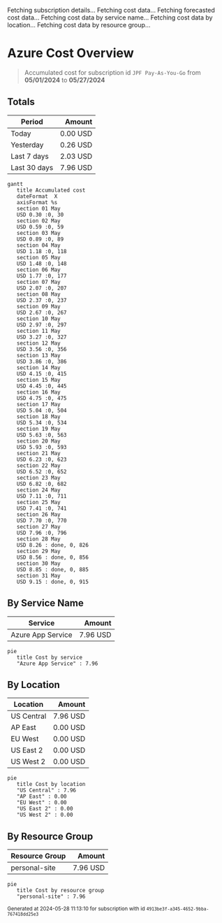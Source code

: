 Fetching subscription details...
Fetching cost data...
Fetching forecasted cost data...
Fetching cost data by service name...
Fetching cost data by location...
Fetching cost data by resource group...
# Azure Cost Overview

> Accumulated cost for subscription id `JPF Pay-As-You-Go` from **05/01/2024** to **05/27/2024**

## Totals

|Period|Amount|
|---|---:|
|Today|0.00 USD|
|Yesterday|0.26 USD|
|Last 7 days|2.03 USD|
|Last 30 days|7.96 USD|

```mermaid
gantt
   title Accumulated cost
   dateFormat  X
   axisFormat %s
   section 01 May
   USD 0.30 :0, 30
   section 02 May
   USD 0.59 :0, 59
   section 03 May
   USD 0.89 :0, 89
   section 04 May
   USD 1.18 :0, 118
   section 05 May
   USD 1.48 :0, 148
   section 06 May
   USD 1.77 :0, 177
   section 07 May
   USD 2.07 :0, 207
   section 08 May
   USD 2.37 :0, 237
   section 09 May
   USD 2.67 :0, 267
   section 10 May
   USD 2.97 :0, 297
   section 11 May
   USD 3.27 :0, 327
   section 12 May
   USD 3.56 :0, 356
   section 13 May
   USD 3.86 :0, 386
   section 14 May
   USD 4.15 :0, 415
   section 15 May
   USD 4.45 :0, 445
   section 16 May
   USD 4.75 :0, 475
   section 17 May
   USD 5.04 :0, 504
   section 18 May
   USD 5.34 :0, 534
   section 19 May
   USD 5.63 :0, 563
   section 20 May
   USD 5.93 :0, 593
   section 21 May
   USD 6.23 :0, 623
   section 22 May
   USD 6.52 :0, 652
   section 23 May
   USD 6.82 :0, 682
   section 24 May
   USD 7.11 :0, 711
   section 25 May
   USD 7.41 :0, 741
   section 26 May
   USD 7.70 :0, 770
   section 27 May
   USD 7.96 :0, 796
   section 28 May
   USD 8.26 : done, 0, 826
   section 29 May
   USD 8.56 : done, 0, 856
   section 30 May
   USD 8.85 : done, 0, 885
   section 31 May
   USD 9.15 : done, 0, 915
```

## By Service Name

|Service|Amount|
|---|---:|
|Azure App Service|7.96 USD|

```mermaid
pie
   title Cost by service
   "Azure App Service" : 7.96
```

## By Location

|Location|Amount|
|---|---:|
|US Central|7.96 USD|
|AP East|0.00 USD|
|EU West|0.00 USD|
|US East 2|0.00 USD|
|US West 2|0.00 USD|

```mermaid
pie
   title Cost by location
   "US Central" : 7.96
   "AP East" : 0.00
   "EU West" : 0.00
   "US East 2" : 0.00
   "US West 2" : 0.00
```

## By Resource Group

|Resource Group|Amount|
|---|---:|
|personal-site|7.96 USD|

```mermaid
pie
   title Cost by resource group
   "personal-site" : 7.96
```

<sup>Generated at 2024-05-28 11:13:10 for subscription with id `4913be3f-a345-4652-9bba-767418dd25e3`</sup>
